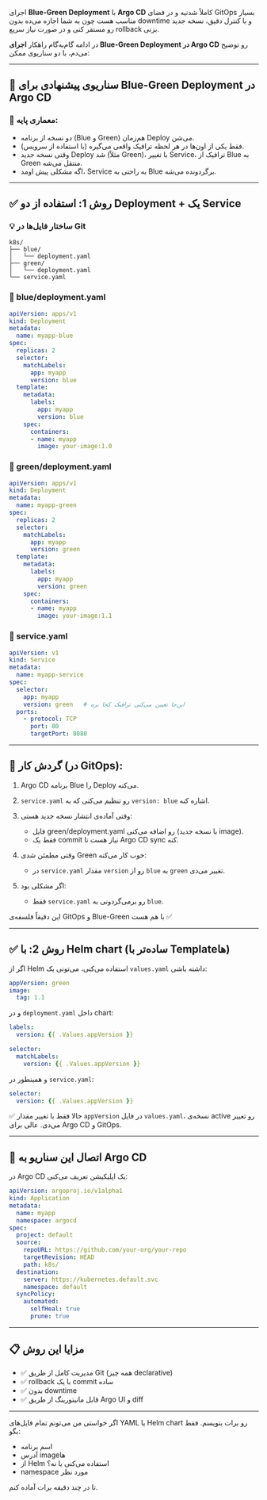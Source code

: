 اجرای **Blue-Green Deployment** با **Argo CD** کاملاً شدنیه و در فضای GitOps بسیار مناسب هست چون به شما اجازه می‌ده بدون downtime و با کنترل دقیق، نسخه جدید رو مستقر کنی و در صورت نیاز سریع rollback بزنی.

در ادامه گام‌به‌گام راهکار **اجرای Blue-Green Deployment در Argo CD** رو توضیح می‌دم، با دو سناریوی ممکن:

---

## 🚀 سناریوی پیشنهادی برای Blue-Green Deployment در Argo CD

### 📌 معماری پایه:

* دو نسخه از برنامه (Blue و Green) هم‌زمان Deploy می‌شن.
* فقط یکی از اون‌ها در هر لحظه ترافیک واقعی می‌گیره (با استفاده از سرویس).
* وقتی نسخه جدید Deploy شد (مثلاً Green)، با تغییر Service، ترافیک از Blue به Green منتقل می‌شه.
* اگه مشکلی پیش اومد، Service به راحتی به Blue برگردونده می‌شه.

---

## ✅ روش 1: استفاده از دو Deployment + یک Service

### 💡 ساختار فایل‌ها در Git

```
k8s/
├── blue/
│   └── deployment.yaml
├── green/
│   └── deployment.yaml
└── service.yaml
```

### 🔹 blue/deployment.yaml

```yaml
apiVersion: apps/v1
kind: Deployment
metadata:
  name: myapp-blue
spec:
  replicas: 2
  selector:
    matchLabels:
      app: myapp
      version: blue
  template:
    metadata:
      labels:
        app: myapp
        version: blue
    spec:
      containers:
      - name: myapp
        image: your-image:1.0
```

### 🔹 green/deployment.yaml

```yaml
apiVersion: apps/v1
kind: Deployment
metadata:
  name: myapp-green
spec:
  replicas: 2
  selector:
    matchLabels:
      app: myapp
      version: green
  template:
    metadata:
      labels:
        app: myapp
        version: green
    spec:
      containers:
      - name: myapp
        image: your-image:1.1
```

### 🔹 service.yaml

```yaml
apiVersion: v1
kind: Service
metadata:
  name: myapp-service
spec:
  selector:
    app: myapp
    version: green   # این‌جا تعیین می‌کنی ترافیک کجا بره
  ports:
    - protocol: TCP
      port: 80
      targetPort: 8080
```

---

## 🧠 گردش کار (در GitOps):

1. Argo CD برنامه Blue را Deploy می‌کنه.
2. `service.yaml` رو تنظیم می‌کنی که به `version: blue` اشاره کنه.
3. وقتی آماده‌ی انتشار نسخه جدید هستی:

   * فایل green/deployment.yaml رو اضافه می‌کنی (با نسخه جدید image).
   * فقط یک commit نیاز هست تا Argo CD sync کنه.
4. وقتی مطمئن شدی Green خوب کار می‌کنه:

   * در `service.yaml` مقدار `version` رو از `blue` به `green` تغییر می‌دی.
5. اگر مشکلی بود:

   * فقط `service.yaml` رو برمی‌گردونی به `blue`.

این دقیقاً فلسفه‌ی GitOps و Blue-Green با هم هست ✅

---

## ✅ روش 2: با Helm chart (ساده‌تر با Templateها)

اگر از Helm استفاده می‌کنی، می‌تونی یک `values.yaml` داشته باشی:

```yaml
appVersion: green
image:
  tag: 1.1
```

و در `deployment.yaml` داخل chart:

```yaml
labels:
  version: {{ .Values.appVersion }}

selector:
  matchLabels:
    version: {{ .Values.appVersion }}
```

و همینطور در `service.yaml`:

```yaml
selector:
  version: {{ .Values.appVersion }}
```

✅ حالا فقط با تغییر مقدار `appVersion` در فایل `values.yaml`، نسخه‌ی active رو تغییر می‌دی. عالی برای Argo CD و GitOps.

---

## 🔄 اتصال این سناریو به Argo CD

در Argo CD یک اپلیکیشن تعریف می‌کنی:

```yaml
apiVersion: argoproj.io/v1alpha1
kind: Application
metadata:
  name: myapp
  namespace: argocd
spec:
  project: default
  source:
    repoURL: https://github.com/your-org/your-repo
    targetRevision: HEAD
    path: k8s/
  destination:
    server: https://kubernetes.default.svc
    namespace: default
  syncPolicy:
    automated:
      selfHeal: true
      prune: true
```

---

## 📋 مزایا این روش

* ✅ مدیریت کامل از طریق Git (همه چیز declarative)
* ✅ rollback با یک commit ساده
* ✅ بدون downtime
* ✅ قابل مانیتورینگ از طریق Argo UI و diff

---

اگر خواستی من می‌تونم تمام فایل‌های YAML یا Helm chart رو برات بنویسم. فقط بگو:

* اسم برنامه
* آدرس imageها
* از Helm استفاده می‌کنی یا نه؟
* namespace مورد نظر

تا در چند دقیقه برات آماده کنم.
